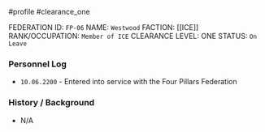 #profile #clearance_one

FEDERATION ID: `FP-06`
NAME: `Westwood`
FACTION: [[ICE]]
RANK/OCCUPATION: `Member of ICE`
CLEARANCE LEVEL: ONE
STATUS: `On Leave`

### Personnel Log
- `10.06.2200` - Entered into service with the Four Pillars Federation

### History / Background
- N/A
